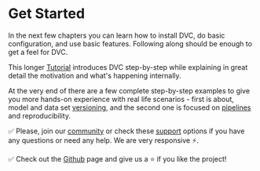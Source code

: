 # Get Started

In the next few chapters you can learn how to install DVC, do basic
configuration, and use basic features. Following along should be enough to get a
feel for DVC.

This longer [Tutorial](/doc/tutorial) introduces DVC step-by-step while
explaining in great detail the motivation and what's happening internally.

At the very end of there are a few complete step-by-step examples to give you
more hands-on experience with real life scenarios - first is about, model and
data set [versioning](/doc/get-started/example-versioning), and the second one
is focused on [pipelines](/doc/get-started/example-pipeline) and
reproducibility.

✅ Please, join our [community](/chat) or check these [support](/support)
options if you have any questions or need any help. We are very responsive ⚡.

✅ Check out the [Github](https://github.com/iterative/dvc) page and give us a ⭐
if you like the project!
